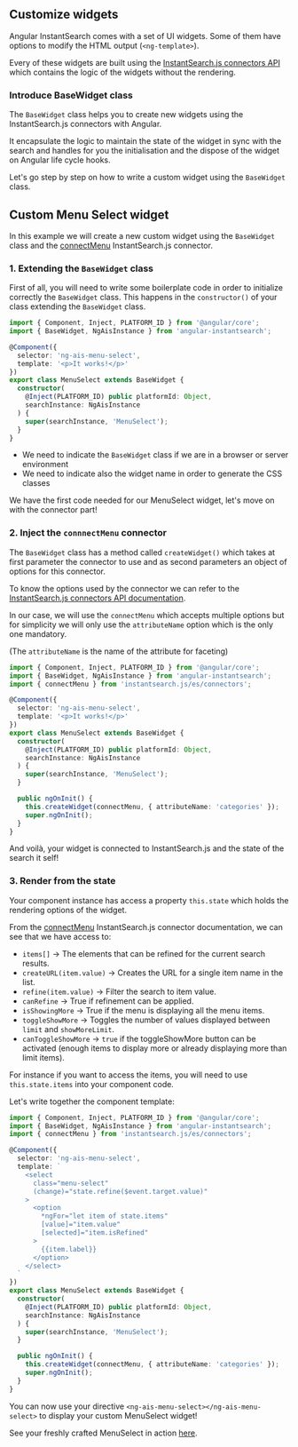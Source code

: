 ## Customize widgets

Angular InstantSearch comes with a set of UI widgets. Some of them have options to modify the HTML output (`<ng-template>`).

Every of these widgets are built using the [InstantSearch.js connectors API](https://community.algolia.com/instantsearch.js/v2/connectors.html) which contains the logic of the widgets without the rendering.

### Introduce BaseWidget class

The `BaseWidget` class helps you to create new widgets using the InstantSearch.js connectors with Angular.

It encapsulate the logic to maintain the state of the widget in sync with the search and handles for you the initialisation and the dispose of the widget on Angular life cycle hooks.

Let's go step by step on how to write a custom widget using the `BaseWidget` class.

## Custom Menu Select widget

In this example we will create a new custom widget using the `BaseWidget` class and the [connectMenu](https://community.algolia.com/instantsearch.js/v2/connectors/connectMenu.html) InstantSearch.js connector.

### 1. Extending the `BaseWidget` class

First of all, you will need to write some boilerplate code in order to initialize correctly the `BaseWidget` class. This happens in the `constructor()` of your class extending the `BaseWidget` class.

```ts
import { Component, Inject, PLATFORM_ID } from '@angular/core';
import { BaseWidget, NgAisInstance } from 'angular-instantsearch';

@Component({
  selector: 'ng-ais-menu-select',
  template: '<p>It works!</p>'
})
export class MenuSelect extends BaseWidget {
  constructor(
    @Inject(PLATFORM_ID) public platformId: Object,
    searchInstance: NgAisInstance
  ) {
    super(searchInstance, 'MenuSelect');
  }
}
```

* We need to indicate the `BaseWidget` class if we are in a browser or server environment
* We need to indicate also the widget name in order to generate the CSS classes

We have the first code needed for our MenuSelect widget, let's move on with the connector part!

### 2. Inject the `connnectMenu` connector

The `BaseWidget` class has a method called `createWidget()` which takes at first parameter the connector to use and as second parameters an object of options for this connector.

To know the options used by the connector we can refer to the [InstantSearch.js connectors API documentation](https://community.algolia.com/instantsearch.js/v2/connectors.html).

In our case, we will use the `connectMenu` which accepts multiple options but for simplicity we will only use the `attributeName` option which is the only one mandatory.

(The `attributeName` is the name of the attribute for faceting)

```ts
import { Component, Inject, PLATFORM_ID } from '@angular/core';
import { BaseWidget, NgAisInstance } from 'angular-instantsearch';
import { connectMenu } from 'instantsearch.js/es/connectors';

@Component({
  selector: 'ng-ais-menu-select',
  template: '<p>It works!</p>'
})
export class MenuSelect extends BaseWidget {
  constructor(
    @Inject(PLATFORM_ID) public platformId: Object,
    searchInstance: NgAisInstance
  ) {
    super(searchInstance, 'MenuSelect');
  }

  public ngOnInit() {
    this.createWidget(connectMenu, { attributeName: 'categories' });
    super.ngOnInit();
  }
}
```

And voilà, your widget is connected to InstantSearch.js and the state of the search it self!

### 3. Render from the state

Your component instance has access a property `this.state` which holds the rendering options of the widget.

From the [connectMenu](https://community.algolia.com/instantsearch.js/v2/connectors/connectMenu.html) InstantSearch.js connector documentation, we can see that we have access to:

* `items[]` -> The elements that can be refined for the current search results.
* `createURL(item.value)` -> Creates the URL for a single item name in the list.
* `refine(item.value)` -> Filter the search to item value.
* `canRefine` -> True if refinement can be applied.
* `isShowingMore` -> True if the menu is displaying all the menu items.
* `toggleShowMore` -> Toggles the number of values displayed between `limit` and `showMoreLimit`.
* `canToggleShowMore` -> `true` if the toggleShowMore button can be activated (enough items to display more or already displaying more than limit items).

For instance if you want to access the items, you will need to use `this.state.items` into your component code.

Let's write together the component template:

```ts
import { Component, Inject, PLATFORM_ID } from '@angular/core';
import { BaseWidget, NgAisInstance } from 'angular-instantsearch';
import { connectMenu } from 'instantsearch.js/es/connectors';

@Component({
  selector: 'ng-ais-menu-select',
  template: `
    <select
      class="menu-select"
      (change)="state.refine($event.target.value)"
    >
      <option
        *ngFor="let item of state.items"
        [value]="item.value"
        [selected]="item.isRefined"
      >
        {{item.label}}
      </option>
    </select>
  `
})
export class MenuSelect extends BaseWidget {
  constructor(
    @Inject(PLATFORM_ID) public platformId: Object,
    searchInstance: NgAisInstance
  ) {
    super(searchInstance, 'MenuSelect');
  }

  public ngOnInit() {
    this.createWidget(connectMenu, { attributeName: 'categories' });
    super.ngOnInit();
  }
}
```

You can now use your directive `<ng-ais-menu-select></ng-ais-menu-select>` to display your custom MenuSelect widget!

See your freshly crafted MenuSelect in action [here](http://angular-instantsearch.netlify.com/dev-novel/?selectedStory=CustomWidgets.MenuSelect).
